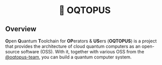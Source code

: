<div align="center">

<h1> 🐙 OQTOPUS </h1>

</div>

## Overview

**O**pen **Q**uantum **T**oolchain for **OP**erators & **US**ers (**OQTOPUS**) is a project that provides the architecture of cloud quantum computers as an open-source software (OSS). With it, together with various OSS from the [@oqtopus-team](https://github.com/oqtopus-team), you can build a quantum computer system.
